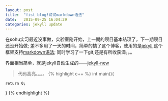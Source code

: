 ```yaml
---
layout: post
title:  "fist blog!试试markdown语法"
date:   2015-09-25 16:04:29
categories: jekyll update
---
```


在sohu实习最近没事做，实验室刚开始，上一期的项目基本结项了，下一期项目还没开始做;
差不多用了一天的时间，简单的搞了这个博客，使用的是[jekyll][jekyll],这个框架支持[markdown语法][markdown];
同时学习了一下git,还是有所收获滴。。。

界面相当简单，就是jekyll自动生成的——[jekyll-new][jn]

> 代码高亮。。。。
{% highlight c++ %}
int main(){

    return 0;
}
{% endhighlight %}

[jekyll]:      http://jekyllrb.com
[jn]: https://github.com/jglovier/jekyll-new
[markdown]: http://wowubuntu.com/markdown/
